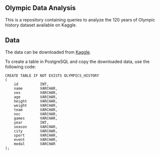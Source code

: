 ## Olympic Data Analysis
This is a repository containing queries to analyze the 120 years of Olympic history dataset available on Kaggle.

## Data
The data can be downloaded from [Kaggle](https://www.kaggle.com/heesoo37/120-years-of-olympic-history-athletes-and-results/download).

To create a table in PostgreSQL and copy the downloaded data, use the following code:

```
CREATE TABLE IF NOT EXISTS OLYMPICS_HISTORY
(
    id          INT,
    name        VARCHAR,
    sex         VARCHAR,
    age         VARCHAR,
    height      VARCHAR,
    weight      VARCHAR,
    team        VARCHAR,
    noc         VARCHAR,
    games       VARCHAR,
    year        INT,
    season      VARCHAR,
    city        VARCHAR,
    sport       VARCHAR,
    event       VARCHAR,
    medal       VARCHAR
);

```
